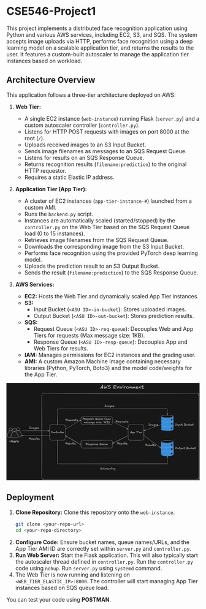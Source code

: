 # CSE546-Project1

This project implements a distributed face recognition application using Python and various AWS services, including EC2, S3, and SQS. The system accepts image uploads via HTTP, performs face recognition using a deep learning model on a scalable application tier, and returns the results to the user. It features a custom-built autoscaler to manage the application tier instances based on workload.

## Architecture Overview

This application follows a three-tier architecture deployed on AWS:

1.  **Web Tier:**

    - A single EC2 instance (`web-instance`) running Flask (`server.py`) and a custom autoscaler controller (`controller.py`).
    - Listens for HTTP POST requests with images on port 8000 at the root (`/`).
    - Uploads received images to an S3 Input Bucket.
    - Sends image filenames as messages to an SQS Request Queue.
    - Listens for results on an SQS Response Queue.
    - Returns recognition results (`filename:prediction`) to the original HTTP requestor.
    - Requires a static Elastic IP address.

2.  **Application Tier (App Tier):**

    - A cluster of EC2 instances (`app-tier-instance-#`) launched from a custom AMI.
    - Runs the `backend.py` script.
    - Instances are automatically scaled (started/stopped) by the `controller.py` on the Web Tier based on the SQS Request Queue load (0 to 15 instances).
    - Retrieves image filenames from the SQS Request Queue.
    - Downloads the corresponding image from the S3 Input Bucket.
    - Performs face recognition using the provided PyTorch deep learning model.
    - Uploads the prediction result to an S3 Output Bucket.
    - Sends the result (`filename:prediction`) to the SQS Response Queue.

3.  **AWS Services:**
    - **EC2:** Hosts the Web Tier and dynamically scaled App Tier instances.
    - **S3:**
      - Input Bucket (`<ASU ID>-in-bucket`): Stores uploaded images.
      - Output Bucket (`<ASU ID>-out-bucket`): Stores prediction results.
    - **SQS:**
      - Request Queue (`<ASU ID>-req-queue`): Decouples Web and App Tiers for requests (Max message size: 1KB).
      - Response Queue (`<ASU ID>-resp-queue`): Decouples App and Web Tiers for results.
    - **IAM:** Manages permissions for EC2 instances and the grading user.
    - **AMI:** A custom Amazon Machine Image containing necessary libraries (Python, PyTorch, Boto3) and the model code/weights for the App Tier.

![Architecture Diagram](architecture.png)

## Deployment

1.  **Clone Repository:** Clone this repository onto the `web-instance`.
    ```bash
    git clone <your-repo-url>
    cd <your-repo-directory>
    ```
2.  **Configure Code:** Ensure bucket names, queue names/URLs, and the App Tier AMI ID are correctly set within `server.py` and `controller.py`.
3.  **Run Web Server:** Start the Flask application. This will also typically start the autoscaler thread defined in `controller.py`. Run the `controller.py` code using `nohup`. Run `server.py` using `systemd` command.
4.  The Web Tier is now running and listening on `<WEB_TIER_ELASTIC_IP>:8000`. The controller will start managing App Tier instances based on SQS queue load.

You can test your code using **POSTMAN**.
